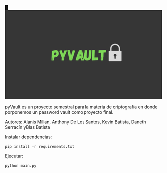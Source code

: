 ﻿█![Descripción de la imagen](vault.png)

pyVault es un proyecto semestral para la materia de criptografía en donde porponemos un password vault como proyecto final. 

Autores: Alanis Millan, Anthony De Los Santos, Kevin Batista, Daneth Serracín yBlas Batista


Instalar dependencias:

```
pip install -r requirements.txt
```

Ejecutar:

```
python main.py
```
